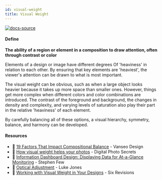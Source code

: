 ```yaml
---
id: visual-weight
title: Visual Weight
---
```


[![docs-source](https://img.shields.io/badge/SRC-UX%20Companion-blue)](https://play.google.com/store/apps/details?id=com.cyberduck.uxcompanion)

#### Define

**The ability of a region or element in a composition to draw attention, often through contrast or color**

Elements of a design or image have different degrees Of 'heaviness' in relation to each other. By ensuring that key elements are 'heaviest', the viewer's attention can be drawn to what is most important.

The visual weight can be obvious, such as when a large object looks heavier because it takes up more space than smaller ones. However, things get more complex when different colors and color combinations are introduced. The contrast of the foreground and background, the changes in density and complexity, and varying levels of saturation also play their part in the relative 'heaviness' of each element.

By carefully balancing all of these options, a visual hierarchy, symmetry, balance, and harmony can be developed.

#### Resources

* 📃 [19 Factors That Impact Compositional Balance](http://vanseodesign.com/web-design/visual-balance/) - Vanseo Design
* 📃 [How visual weight helps your photos](http://www.digital-photo-secrets.com/tip/2067/what-is-visual-weight-and-how-visual-weight-helps-your-photos/) - Digital Photo Secrets
* 📘 [Information Dashboard Design: Displaying Data for At-a-Glance Monitoring](https://www.amazon.co.uk/Information-Dashboard-Design-At---Glance/dp/1938377001) - Stephen Few
* 📃 [Optical Adjustment](https://medium.com/@lukejones/optical-adjustment-b55492a1165c) - Luke Jones
* 📃 [Working with Visual Weight in Your Designs](https://www.webpagefx.com/blog/web-design/visual-weight-designs/) - Six Revisions